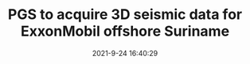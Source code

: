 ---
"title": "PGS to acquire 3D seismic data for ExxonMobil offshore Suriname"
"date": "2021-9-24 16:40:29"
"feed_name": "OFFSHOREMAG"
"feed_website": "https://www.offshore-mag.com/"
"feed_rss": "https://www.offshore-mag.com/__rss/website-scheduled-content.xml?input=%7B%22sectionAlias%22%3A%22home%22%7D"
"link": "https://www.offshore-mag.com/geosciences/article/14210997/pgs-to-acquire-3d-seismic-data-for-exxonmobil-offshore-suriname"
"source": "None"
"file": "_posts/2021-1-1-d912cfaef9a0cbcaad8688b0141fe836d4809257.md"
"accident": "0"
"drilling": "0"
"dead": "0"
"injured": "0"
"arrested": "0"
"where": "unknown site"
"place": "unknown place"
---